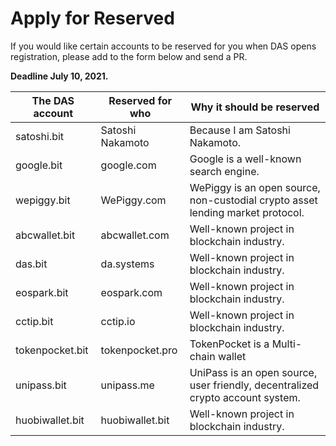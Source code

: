 # Apply for Reserved

If you would like certain accounts to be reserved for you when DAS opens registration, please add to the form below and send a PR. 

**Deadline July 10, 2021.**



| The DAS account | Reserved for who | **Why it should be reserved**                                |
| --------------- | ---------------- | ------------------------------------------------------------ |
| satoshi.bit     | Satoshi Nakamoto | Because I am Satoshi Nakamoto.                               |
| google.bit      | google.com       | Google is a well-known search engine.                        |
| wepiggy.bit     | WePiggy.com      | WePiggy is an open source, non-custodial crypto asset lending market protocol. |
| abcwallet.bit   | abcwallet.com    | Well-known project in blockchain industry.                   |
| das.bit         | da.systems       | Well-known project in blockchain industry.                   |
| eospark.bit     | eospark.com      | Well-known project in blockchain industry.                   |
| cctip.bit       | cctip.io         | Well-known project in blockchain industry.                   |
| tokenpocket.bit | tokenpocket.pro  | TokenPocket is a Multi-chain wallet   |
| unipass.bit     | unipass.me       | UniPass is an open source, user friendly, decentralized crypto account system. |
| huobiwallet.bit       | huobiwallet.bit          | Well-known project in blockchain industry.                   |
